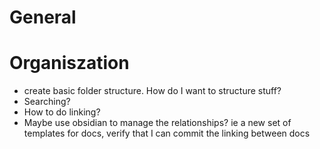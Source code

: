# General

# Organiszation
* create basic folder structure.  How do I want to structure stuff?
* Searching?
* How to do linking?
* Maybe use obsidian to manage the relationships?  ie a new set of templates for docs, verify that I can commit the linking between docs
